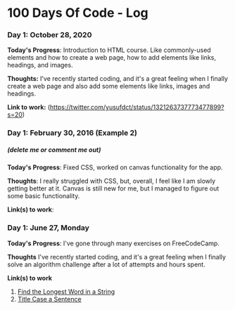 # 100 Days Of Code - Log

### Day 1: October 28, 2020

**Today's Progress**: Introduction to HTML course. Like commonly-used elements and how to create a web page, how to add elements like links, headings, and images.

**Thoughts:** I've recently started coding, and it's a great feeling when I finally create a web page and also add some elements like links, images and headings. 

**Link to work:** (https://twitter.com/yusufdct/status/1321263737773477899?s=20)

### Day 1: February 30, 2016 (Example 2)
##### (delete me or comment me out)

**Today's Progress**: Fixed CSS, worked on canvas functionality for the app.

**Thoughts**: I really struggled with CSS, but, overall, I feel like I am slowly getting better at it. Canvas is still new for me, but I managed to figure out some basic functionality.

**Link(s) to work**: 


### Day 1: June 27, Monday

**Today's Progress**: I've gone through many exercises on FreeCodeCamp.

**Thoughts** I've recently started coding, and it's a great feeling when I finally solve an algorithm challenge after a lot of attempts and hours spent.

**Link(s) to work**
1. [Find the Longest Word in a String](https://www.freecodecamp.com/challenges/find-the-longest-word-in-a-string)
2. [Title Case a Sentence](https://www.freecodecamp.com/challenges/title-case-a-sentence)
